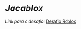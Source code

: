 # ***Jacablox***

*Link *para o desafio:**
[Desafio Roblox](Jacablox%20%20Link%20para%20o%20desafio:%20https://www.roblox.com/games/14565008692/Desafio-Roblox-01)
